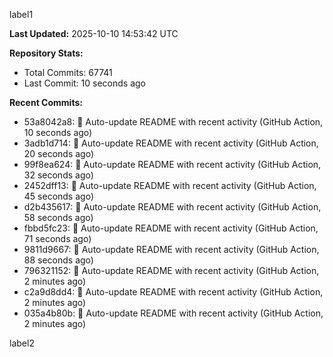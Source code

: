 
label1 
<!-- ACTIVITY_START -->
**Last Updated:** 2025-10-10 14:53:42 UTC

**Repository Stats:**
- Total Commits: 67741
- Last Commit: 10 seconds ago

**Recent Commits:**
- 53a8042a8: 🤖 Auto-update README with recent activity (GitHub Action, 10 seconds ago)
- 3adb1d714: 🤖 Auto-update README with recent activity (GitHub Action, 20 seconds ago)
- 99f8ea624: 🤖 Auto-update README with recent activity (GitHub Action, 32 seconds ago)
- 2452dff13: 🤖 Auto-update README with recent activity (GitHub Action, 45 seconds ago)
- d2b435617: 🤖 Auto-update README with recent activity (GitHub Action, 58 seconds ago)
- fbbd5fc23: 🤖 Auto-update README with recent activity (GitHub Action, 71 seconds ago)
- 9811d9667: 🤖 Auto-update README with recent activity (GitHub Action, 88 seconds ago)
- 796321152: 🤖 Auto-update README with recent activity (GitHub Action, 2 minutes ago)
- c2a9d8dd4: 🤖 Auto-update README with recent activity (GitHub Action, 2 minutes ago)
- 035a4b80b: 🤖 Auto-update README with recent activity (GitHub Action, 2 minutes ago)
<!-- ACTIVITY_END -->

label2
